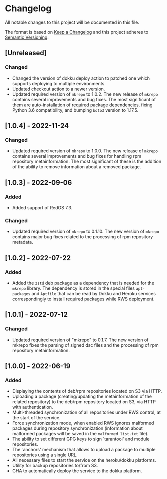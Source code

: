 # Changelog

All notable changes to this project will be documented in this file.

The format is based on [Keep a Changelog](http://keepachangelog.com/en/1.0.0/)
and this project adheres to [Semantic Versioning](http://semver.org/spec/v2.0.0.html).

## [Unreleased]

### Changed

- Changed the version of dokku deploy action to patched one which supports
  deploying to multiple environments.
- Updated checkout action to a newer version.
- Updated required version of `mkrepo` to 1.0.2.
  The new release of `mkrepo` contains several improvements and bug fixes. 
  The most significant of them are auto-installation of required package 
  dependencies, fixing Python 3.6 compatibility, and bumping `boto3` version 
  to 1.17.5.

## [1.0.4] - 2022-11-24

### Changed

- Updated required version of `mkrepo` to 1.0.0.
  The new release of `mkrepo` contains several improvements and bug
  fixes for handling rpm repository metainformation. The most
  significant of these is the addition of the ability to remove
  information about a removed package.

## [1.0.3] - 2022-09-06

### Added

- Added support of RedOS 7.3.

### Changed

- Updated required version of `mkrepo` to 0.1.10. The new version of `mkrepo`
  contains major bug fixes related to the processing of rpm repository metadata.

## [1.0.2] - 2022-07-22

### Added

- Added the `zstd` deb package as a dependency that is needed for the `mkrepo`
  library. The dependency is stored in the special files `apt-packages` and
  `Aptfile` that can be read by Dokku and Heroku services correspondingly to
  install required packages while RWS deployment.

## [1.0.1] - 2022-07-12

### Changed

- Updated required version of "mkrepo" to 0.1.7. The new version of mkrepo
  fixes the parsing of signed dsc files and the processing of rpm repository
  metainformation.

## [1.0.0] - 2022-06-19

### Added

- Displaying the contents of deb/rpm repositories located on S3 via HTTP.
- Uploading a package (creating/updating the metainformation of the related
  repository) to the deb/rpm repository located on S3, via HTTP with
  authentication.
- Multi-threaded synchronization of all repositories under RWS control, at
  the start of the service.
- Force synchronization mode, when enabled RWS ignores malformed packages
  during repository synchronization (information about malformed packages will
  be saved in the `malformed_list.txt` file).
- The ability to set different GPG keys to sign `tarantool' and module
  repositories.
- The `anchors' mechanism that allows to upload a package to multiple
  repositories using a single URL.
- All necessary files to start the service on the heroku/dokku platforms.
- Utility for backup repositories to/from S3.
- GHA to automatically deploy the service to the dokku platform.
